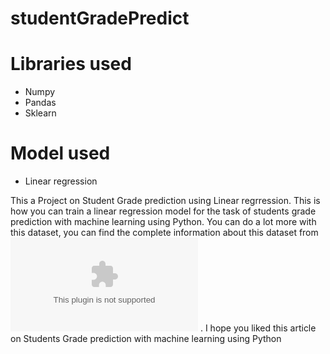 # studentGradePredict
 
 
# Libraries used 
- Numpy
- Pandas
- Sklearn



# Model used 
- Linear regression


This a Project on Student Grade prediction using Linear regrression. This is how you can train a linear regression model for the task of students grade prediction with machine learning using Python. 
You can do a lot more with this dataset, you can find the complete information about this dataset from ![here](https://raw.githubusercontent.com/amankharwal/Website-data/master/student-mat.csv) . I hope you liked this article on Students Grade prediction with machine learning using Python

